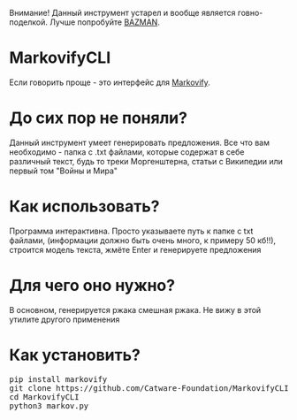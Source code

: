 Внимание! Данный инструмент устарел и вообще является говно-поделкой. Лучше попробуйте [BAZMAN](https://github.com/Catware-Foundation/BAZMAN).

# MarkovifyCLI
Если говорить проще - это интерфейс для [Markovify](https://github.com/jsvine/markovify).

# До сих пор не поняли?
Данный инструмент умеет генерировать предложения. Все что вам необходимо - папка с .txt файлами, которые содержат в себе различный текст, будь то треки Моргенштерна, статьи с Википедии или первый том "Войны и Мира"

# Как использовать?
Программа интерактивна. Просто указываете путь к папке с txt файлами, (информации должно быть очень много, к примеру 50 кб!!), строится модель текста, жмёте Enter и генерируете предложения

# Для чего оно нужно?
В основном, генерируется ржака смешная ржака. Не вижу в этой утилите другого применения

# Как установить?
<pre>pip install markovify
git clone https://github.com/Catware-Foundation/MarkovifyCLI.git
cd MarkovifyCLI
python3 markov.py</pre>
